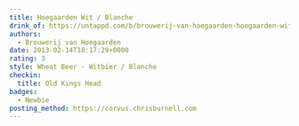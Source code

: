 ```yaml
---
title: Hoegaarden Wit / Blanche
drink_of: https://untappd.com/b/brouwerij-van-hoegaarden-hoegaarden-wit-blanche/6422
authors:
  - Brouwerij van Hoegaarden
date: 2013-02-14T18:17:29+0000
rating: 3
style: Wheat Beer - Witbier / Blanche
checkin:
  title: Old Kings Head
badges:
  - Newbie
posting_method: https://corvus.chrisburnell.com
---
```

